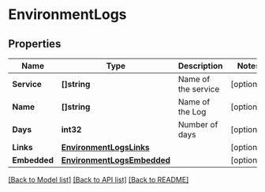 # EnvironmentLogs

## Properties

Name | Type | Description | Notes
------------ | ------------- | ------------- | -------------
**Service** | **[]string** | Name of the service | [optional] 
**Name** | **[]string** | Name of the Log | [optional] 
**Days** | **int32** | Number of days | [optional] 
**Links** | [**EnvironmentLogsLinks**](EnvironmentLogs__links.md) |  | [optional] 
**Embedded** | [**EnvironmentLogsEmbedded**](EnvironmentLogs__embedded.md) |  | [optional] 

[[Back to Model list]](../README.md#documentation-for-models) [[Back to API list]](../README.md#documentation-for-api-endpoints) [[Back to README]](../README.md)


